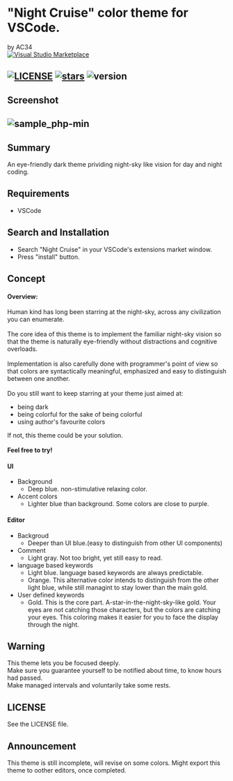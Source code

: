 # "Night Cruise" color theme for VSCode.
   by AC34<br>
   [![Visual Studio Marketplace](https://img.shields.io/badge/Available%20on-Visual%20Studio%20Code%20Marketplace-4744e7)](https://marketplace.visualstudio.com/items?itemName=AC34.vscode-night-cruise)

   [![LICENSE](https://img.shields.io/github/license/AC34/VSCode-Night-Cruise?style=flat-square&color=4744e7)](/LICENSE)
   [![stars](https://img.shields.io/github/stars/AC34/VSCode-Night-Cruise?style=flat-square&logo=github&color=4744e7)](https://github.com/AC34?tab=stars)
   ![version](https://img.shields.io/github/package-json/v/AC34/VSCode-Night-Cruise?color=4744e7&style=flat-square)
---
## Screenshot
![sample_php-min](https://user-images.githubusercontent.com/54232441/71622872-11596880-2c1c-11ea-8ddd-5530d680b501.png)
---
## Summary
  An eye-friendly dark theme prividing night-sky like vision for day and night coding.

## Requirements
 - VSCode

## Search and Installation
  - Search "Night Cruise" in your VSCode's extensions market window.
  - Press "install" button.

## Concept
####  Overview:
 Human kind has long been starring at the night-sky, across any civilization you can enumerate.<br><br>
 The core idea of this theme is to implement the familiar night-sky vision so that the theme is naturally eye-friendly without distractions and cognitive overloads.<br><br>
 Implementation is also carefully done with programmer's point of view so that colors are syntactically meaningful, emphasized and easy to distinguish between one another.<br><br>
 Do you still want to keep starring at your theme just aimed at:
  - being dark
  - being colorful for the sake of being colorful
  - using author's favourite colors

 If not, this theme could be your solution.<br><br>
 **Feel free to try!**

#### UI
   - Background
     - Deep blue. non-stimulative relaxing color.
   - Accent colors
     - Lighter blue than background. Some colors are close to purple.

#### Editor
   - Backgroud
      - Deeper than UI blue.(easy to distinguish from other UI components)
   - Comment
      - Light gray. Not too bright, yet still easy to read.
   - language based keywords
      - Light blue.  language based keywords are always predictable.
      - Orange. This alternative color intends to distinguish from the other light blue, while still managint to stay lower than the main gold.
   - User defined keywords
      - Gold. This is the core part. A-star-in-the-night-sky-like gold. Your eyes are not catching those characters, but the colors are catching your eyes. This coloring makes it easier for you to face the display through the night.

## Warning
This theme lets you be focused deeply.<br>
Make sure you guarantee yourself to be notified about time, to know hours had passed.<br>
Make managed intervals and voluntarily take some rests.

## LICENSE
See the LICENSE file.

## Announcement
This theme is still incomplete, will revise on some colors.
Might export this theme to oother editors, once completed.

